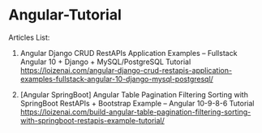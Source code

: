 # Angular-Tutorial

Articles List:
1. Angular Django CRUD RestAPIs Application Examples – Fullstack Angular 10 + Django + MySQL/PostgreSQL Tutorial
https://loizenai.com/angular-django-crud-restapis-application-examples-fullstack-angular-10-django-mysql-postgresql/

2. [Angular SpringBoot] Angular Table Pagination Filtering Sorting with SpringBoot RestAPIs + Bootstrap Example – Angular 10-9-8-6 Tutorial
https://loizenai.com/build-angular-table-pagination-filtering-sorting-with-springboot-restapis-example-tutorial/
